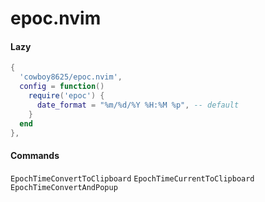 # epoc.nvim

#### Lazy

```lua
{
  'cowboy8625/epoc.nvim',
  config = function()
    require('epoc') {
      date_format = "%m/%d/%Y %H:%M %p", -- default
    }
  end
},
```

#### Commands

`EpochTimeConvertToClipboard`
`EpochTimeCurrentToClipboard`
`EpochTimeConvertAndPopup`
